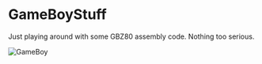# GameBoyStuff

Just playing around with some GBZ80 assembly code. Nothing too serious.

![GameBoy](https://upload.wikimedia.org/wikipedia/commons/thumb/7/7c/Game-Boy-FL.png/215px-Game-Boy-FL.png)
